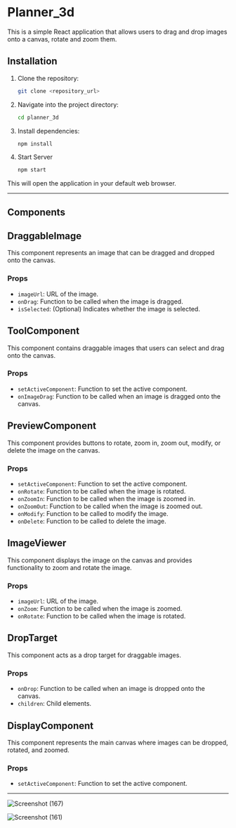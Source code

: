 # Planner_3d

This is a simple React application that allows users to drag and drop images onto a canvas, rotate and zoom them. 

## Installation

1. Clone the repository:

   ```bash
   git clone <repository_url>

2. Navigate into the project directory:
    ```bash
    cd planner_3d

3. Install dependencies:
    ``` bash
    npm install
    
4. Start Server
   ``` bash
   npm start

This will open the application in your default web browser.
<hr>

## Components

## DraggableImage

This component represents an image that can be dragged and dropped onto the canvas.

### Props

- `imageUrl`: URL of the image.
- `onDrag`: Function to be called when the image is dragged.
- `isSelected`: (Optional) Indicates whether the image is selected.

## ToolComponent

This component contains draggable images that users can select and drag onto the canvas.

### Props

- `setActiveComponent`: Function to set the active component.
- `onImageDrag`: Function to be called when an image is dragged onto the canvas.

## PreviewComponent

This component provides buttons to rotate, zoom in, zoom out, modify, or delete the image on the canvas.

### Props

- `setActiveComponent`: Function to set the active component.
- `onRotate`: Function to be called when the image is rotated.
- `onZoomIn`: Function to be called when the image is zoomed in.
- `onZoomOut`: Function to be called when the image is zoomed out.
- `onModify`: Function to be called to modify the image.
- `onDelete`: Function to be called to delete the image.

## ImageViewer

This component displays the image on the canvas and provides functionality to zoom and rotate the image.

### Props

- `imageUrl`: URL of the image.
- `onZoom`: Function to be called when the image is zoomed.
- `onRotate`: Function to be called when the image is rotated.

## DropTarget

This component acts as a drop target for draggable images.

### Props

- `onDrop`: Function to be called when an image is dropped onto the canvas.
- `children`: Child elements.

## DisplayComponent

This component represents the main canvas where images can be dropped, rotated, and zoomed.

### Props

- `setActiveComponent`: Function to set the active component.
<hr>

![Screenshot (167)](https://github.com/suraj-soni-04/planner_3d/assets/154866411/0a7ee0ff-74e4-48c4-9d57-94b03f2d0c5e)

![Screenshot (161)](https://github.com/suraj-soni-04/planner_3d/assets/154866411/111fc483-66b6-4613-8c15-3bdfe12270e1)


